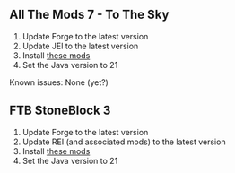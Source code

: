 ## All The Mods 7 - To The Sky

1. Update Forge to the latest version
2. Update JEI to the latest version
3. Install [these mods](https://github.com/Radk6/MC-Optimization-Guide/blob/main/mods-n-stuff/1.18.2.md#forge)
4. Set the Java version to 21

Known issues: None (yet?)

## FTB StoneBlock 3

1. Update Forge to the latest version
2. Update REI (and associated mods) to the latest version
3. Install [these mods](https://github.com/Radk6/MC-Optimization-Guide/blob/main/mods-n-stuff/1.18.2.md#forge)
4. Set the Java version to 21
